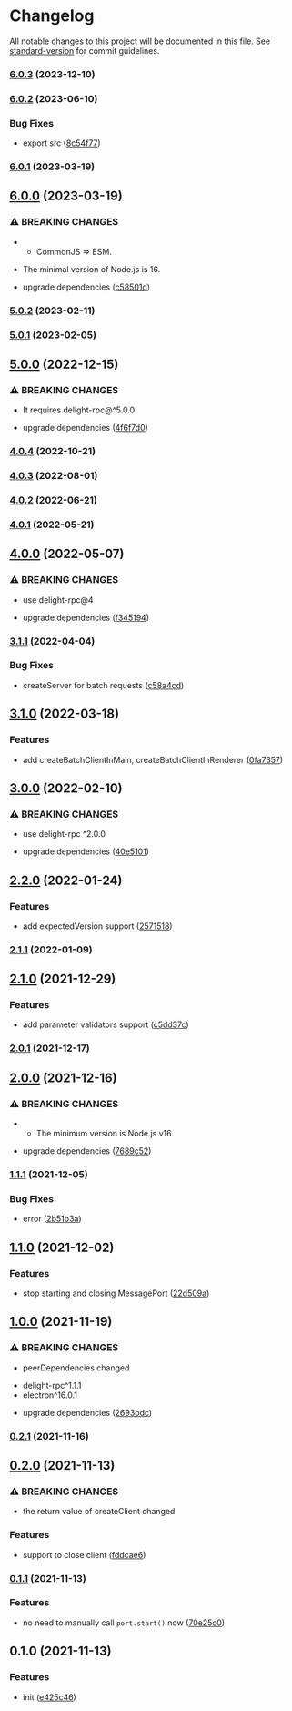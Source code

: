 # Changelog

All notable changes to this project will be documented in this file. See [standard-version](https://github.com/conventional-changelog/standard-version) for commit guidelines.

### [6.0.3](https://github.com/delight-rpc/electron/compare/v6.0.2...v6.0.3) (2023-12-10)

### [6.0.2](https://github.com/delight-rpc/electron/compare/v6.0.1...v6.0.2) (2023-06-10)


### Bug Fixes

* export src ([8c54f77](https://github.com/delight-rpc/electron/commit/8c54f77f9059199f9ab593765ccbcb11c8a3ce17))

### [6.0.1](https://github.com/delight-rpc/electron/compare/v6.0.0...v6.0.1) (2023-03-19)

## [6.0.0](https://github.com/delight-rpc/electron/compare/v5.0.2...v6.0.0) (2023-03-19)


### ⚠ BREAKING CHANGES

* - CommonJS => ESM.
- The minimal version of Node.js is 16.

* upgrade dependencies ([c58501d](https://github.com/delight-rpc/electron/commit/c58501d1650597ffbfda2d4d96596b46340ed80a))

### [5.0.2](https://github.com/delight-rpc/electron/compare/v5.0.1...v5.0.2) (2023-02-11)

### [5.0.1](https://github.com/delight-rpc/electron/compare/v5.0.0...v5.0.1) (2023-02-05)

## [5.0.0](https://github.com/delight-rpc/electron/compare/v4.0.4...v5.0.0) (2022-12-15)


### ⚠ BREAKING CHANGES

* It requires delight-rpc@^5.0.0

* upgrade dependencies ([4f6f7d0](https://github.com/delight-rpc/electron/commit/4f6f7d0c8b1cecd0440a888beebb6cdd13fab118))

### [4.0.4](https://github.com/delight-rpc/electron/compare/v4.0.3...v4.0.4) (2022-10-21)

### [4.0.3](https://github.com/delight-rpc/electron/compare/v4.0.2...v4.0.3) (2022-08-01)

### [4.0.2](https://github.com/delight-rpc/electron/compare/v4.0.1...v4.0.2) (2022-06-21)

### [4.0.1](https://github.com/delight-rpc/electron/compare/v4.0.0...v4.0.1) (2022-05-21)

## [4.0.0](https://github.com/delight-rpc/electron/compare/v3.1.1...v4.0.0) (2022-05-07)


### ⚠ BREAKING CHANGES

* use delight-rpc@4

* upgrade dependencies ([f345194](https://github.com/delight-rpc/electron/commit/f34519473b10167d02f1bdcc8fd69798b65fdac8))

### [3.1.1](https://github.com/delight-rpc/electron/compare/v3.1.0...v3.1.1) (2022-04-04)


### Bug Fixes

* createServer for batch requests ([c58a4cd](https://github.com/delight-rpc/electron/commit/c58a4cda88a7d709255e300771cf4c130f4d29ed))

## [3.1.0](https://github.com/delight-rpc/electron/compare/v3.0.0...v3.1.0) (2022-03-18)


### Features

* add createBatchClientInMain, createBatchClientInRenderer ([0fa7357](https://github.com/delight-rpc/electron/commit/0fa73571cf9fd6b7d2b5ebad7d92685c4d487804))

## [3.0.0](https://github.com/delight-rpc/electron/compare/v2.2.0...v3.0.0) (2022-02-10)


### ⚠ BREAKING CHANGES

* use delight-rpc ^2.0.0

* upgrade dependencies ([40e5101](https://github.com/delight-rpc/electron/commit/40e5101d11d69071f6e95cb899377da0abff73bd))

## [2.2.0](https://github.com/delight-rpc/electron/compare/v2.1.1...v2.2.0) (2022-01-24)


### Features

* add expectedVersion support ([2571518](https://github.com/delight-rpc/electron/commit/2571518e079bacbb2e3965d61441fb47b49247fb))

### [2.1.1](https://github.com/delight-rpc/electron/compare/v2.1.0...v2.1.1) (2022-01-09)

## [2.1.0](https://github.com/delight-rpc/electron/compare/v2.0.1...v2.1.0) (2021-12-29)


### Features

* add parameter validators support ([c5dd37c](https://github.com/delight-rpc/electron/commit/c5dd37cd0c5334d13a0bb151492e10a0cbc96fb0))

### [2.0.1](https://github.com/delight-rpc/electron/compare/v2.0.0...v2.0.1) (2021-12-17)

## [2.0.0](https://github.com/delight-rpc/electron/compare/v1.1.1...v2.0.0) (2021-12-16)


### ⚠ BREAKING CHANGES

* - The minimum version is Node.js v16

* upgrade dependencies ([7689c52](https://github.com/delight-rpc/electron/commit/7689c526839b9c890b99dbdf84e43e925b0bb9ce))

### [1.1.1](https://github.com/delight-rpc/electron/compare/v1.1.0...v1.1.1) (2021-12-05)


### Bug Fixes

* error ([2b51b3a](https://github.com/delight-rpc/electron/commit/2b51b3a7fab84ee6414e832b6e374a0437509c01))

## [1.1.0](https://github.com/delight-rpc/electron/compare/v1.0.0...v1.1.0) (2021-12-02)


### Features

* stop starting and closing MessagePort ([22d509a](https://github.com/delight-rpc/electron/commit/22d509ace6e3ffbdf4f99a8269f9cfd712f410cb))

## [1.0.0](https://github.com/delight-rpc/electron/compare/v0.2.1...v1.0.0) (2021-11-19)


### ⚠ BREAKING CHANGES

* peerDependencies changed
- delight-rpc^1.1.1
- electron^16.0.1

* upgrade dependencies ([2693bdc](https://github.com/delight-rpc/electron/commit/2693bdcfa7db80237abdd639ac83b79697e1fbc5))

### [0.2.1](https://github.com/delight-rpc/electron/compare/v0.2.0...v0.2.1) (2021-11-16)

## [0.2.0](https://github.com/delight-rpc/electron/compare/v0.1.1...v0.2.0) (2021-11-13)


### ⚠ BREAKING CHANGES

* the return value of createClient changed

### Features

* support to close client ([fddcae6](https://github.com/delight-rpc/electron/commit/fddcae6d075f4c86742065df3d48bd1fac4606f4))

### [0.1.1](https://github.com/delight-rpc/electron/compare/v0.1.0...v0.1.1) (2021-11-13)


### Features

* no need to manually call `port.start()` now ([70e25c0](https://github.com/delight-rpc/electron/commit/70e25c0829f3dd8852e25c8ccd1944257e2b9ac5))

## 0.1.0 (2021-11-13)


### Features

* init ([e425c46](https://github.com/delight-rpc/electron/commit/e425c465bdb3d254f60e95eaf30a2595febda9f4))
